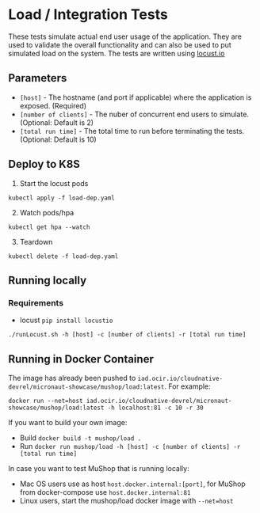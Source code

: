 # Load / Integration Tests

These tests simulate actual end user usage of the application. They are used to
validate the overall functionality and can also be used to put simulated load on
the system. The tests are written using [locust.io](http://locust.io)

## Parameters

* `[host]` - The hostname (and port if applicable) where the application is exposed. (Required)
* `[number of clients]` - The nuber of concurrent end users to simulate. (Optional: Default is 2)
* `[total run time]` - The total time to run before terminating the tests. (Optional: Default is 10)

## Deploy to K8S

1. Start the locust pods

```text
kubectl apply -f load-dep.yaml
```

2. Watch pods/hpa

```text
kubectl get hpa --watch
```

3. Teardown

```text
kubectl delete -f load-dep.yaml
```

## Running locally

### Requirements

* locust `pip install locustio`

`./runLocust.sh -h [host] -c [number of clients] -r [total run time]`

## Running in Docker Container

The image has already been pushed to `iad.ocir.io/cloudnative-devrel/micronaut-showcase/mushop/load:latest`. For example:

```shell
docker run --net=host iad.ocir.io/cloudnative-devrel/micronaut-showcase/mushop/load:latest -h localhost:81 -c 10 -r 30
```

If you want to build your own image:

* Build `docker build -t mushop/load .`
* Run `docker run mushop/load -h [host] -c [number of clients] -r [total run time]`

In case you want to test MuShop that is running locally:
- Mac OS users use as host `host.docker.internal:[port]`, for MuShop from docker-compose use `host.docker.internal:81`
- Linux users, start the mushop/load docker image with `--net=host` 